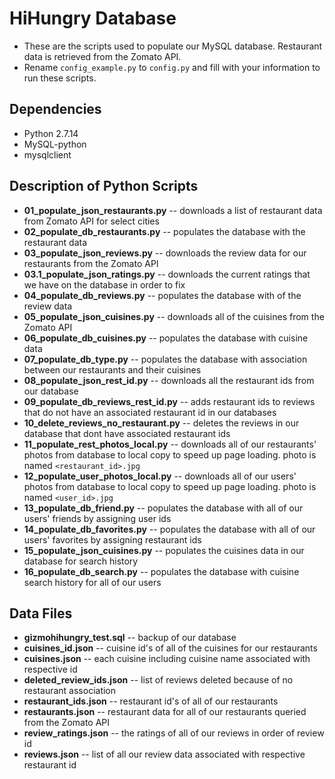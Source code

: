 # HiHungry Database
- These are the scripts used to populate our MySQL database. Restaurant data is retrieved from the Zomato API.
- Rename `config_example.py` to `config.py` and fill with your information to run these scripts.

## Dependencies
- Python 2.7.14
- MySQL-python
- mysqlclient

## Description of Python Scripts
- **01_populate_json_restaurants.py** -- downloads a list of restaurant data from Zomato API for select cities
- **02_populate_db_restaurants.py** -- populates the database with the restaurant data
- **03_populate_json_reviews.py** -- downloads the review data for our restaurants from the Zomato API
- **03.1_populate_json_ratings.py** -- downloads the current ratings that we have on the database in order to fix
- **04_populate_db_reviews.py** -- populates the database with of the review data
- **05_populate_json_cuisines.py** -- downloads all of the cuisines from the Zomato API
- **06_populate_db_cuisines.py** -- populates the database with cuisine data
- **07_populate_db_type.py** -- populates the database with association between our restaurants and their cuisines
- **08_populate_json_rest_id.py** -- downloads all the restaurant ids from our database
- **09_populate_db_reviews_rest_id.py** -- adds restaurant ids to reviews that do not have an associated restaurant id in our databases
- **10_delete_reviews_no_restaurant.py** -- deletes the reviews in our database that dont have associated restaurant ids
- **11_populate_rest_photos_local.py** -- downloads all of our restaurants' photos from database to local copy to speed up page loading. photo is named `<restaurant_id>.jpg`
- **12_populate_user_photos_local.py** -- downloads all of our users' photos from database to local copy to speed up page loading. photo is named `<user_id>.jpg`
- **13_populate_db_friend.py** -- populates the database with all of our users' friends by assigning user ids
- **14_populate_db_favorites.py** -- populates the database with all of our users' favorites by assigning restaurant ids
- **15_populate_json_cuisines.py** -- populates the cuisines data in our database for search history
- **16_populate_db_search.py** -- populates the database with cuisine search history for all of our users

## Data Files
- **gizmohihungry_test.sql** -- backup of our database
- **cuisines_id.json** -- cuisine id's of all of the cuisines for our restaurants
- **cuisines.json** -- each cuisine including cuisine name associated with respective id
- **deleted_review_ids.json** -- list of reviews deleted because of no restaurant association
- **restaurant_ids.json** -- restaurant id's of all of our restaurants
- **restaurants.json** -- restaurant data for all of our restaurants queried from the Zomato API
- **review_ratings.json** -- the ratings of all of our reviews in order of review id
- **reviews.json** -- list of all our review data associated with respective restaurant id
